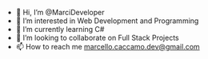 - 👋 Hi, I’m @MarciDeveloper
- 👀 I’m interested in Web Development and Programming
- 🌱 I’m currently learning C#
- 💞️ I’m looking to collaborate on Full Stack Projects
- 📫 How to reach me marcello.caccamo.dev@gmail.com

<!---
MarciDeveloper/MarciDeveloper is a ✨ special ✨ repository because its `README.md` (this file) appears on your GitHub profile.
You can click the Preview link to take a look at your changes.
--->
